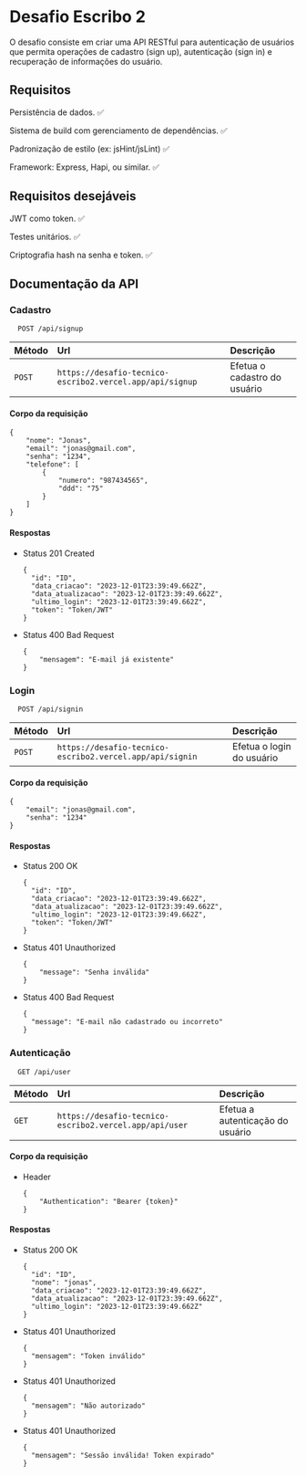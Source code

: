 # Desafio Escribo 2

O desafio consiste em criar uma API RESTful para autenticação de usuários que permita operações de cadastro (sign up), autenticação (sign in) e recuperação de informações do usuário.

## Requisitos

Persistência de dados. ✅

Sistema de build com gerenciamento de dependências. ✅

Padronização de estilo (ex: jsHint/jsLint) ✅

Framework: Express, Hapi, ou similar. ✅

## Requisitos desejáveis

JWT como token. ✅

Testes unitários. ✅

Criptografia hash na senha e token. ✅

## Documentação da API

### Cadastro

```
  POST /api/signup
```

| Método | Url                                                      | Descrição                    |
| :----- | :------------------------------------------------------- | :--------------------------- |
| `POST` | `https://desafio-tecnico-escribo2.vercel.app/api/signup` | Efetua o cadastro do usuário |

#### Corpo da requisição

    {
        "nome": "Jonas",
        "email": "jonas@gmail.com",
        "senha": "1234",
        "telefone": [
            {
                "numero": "987434565",
                "ddd": "75"
            }
        ]
    }

#### Respostas

- Status 201 Created

      {
        "id": "ID",
        "data_criacao": "2023-12-01T23:39:49.662Z",
        "data_atualizacao": "2023-12-01T23:39:49.662Z",
        "ultimo_login": "2023-12-01T23:39:49.662Z",
        "token": "Token/JWT"
      }

- Status 400 Bad Request

      {
          "mensagem": "E-mail já existente"
      }

### Login

```
  POST /api/signin
```

| Método | Url                                                      | Descrição                 |
| :----- | :------------------------------------------------------- | :------------------------ |
| `POST` | `https://desafio-tecnico-escribo2.vercel.app/api/signin` | Efetua o login do usuário |

#### Corpo da requisição

    {
        "email": "jonas@gmail.com",
        "senha": "1234"
    }

#### Respostas

- Status 200 OK

      {
        "id": "ID",
        "data_criacao": "2023-12-01T23:39:49.662Z",
        "data_atualizacao": "2023-12-01T23:39:49.662Z",
        "ultimo_login": "2023-12-01T23:39:49.662Z",
        "token": "Token/JWT"
      }

- Status 401 Unauthorized

      {
          "message": "Senha inválida"
      }

- Status 400 Bad Request

      {
        "message": "E-mail não cadastrado ou incorreto"
      }

### Autenticação

```
  GET /api/user
```

| Método | Url                                                    | Descrição                        |
| :----- | :----------------------------------------------------- | :------------------------------- |
| `GET`  | `https://desafio-tecnico-escribo2.vercel.app/api/user` | Efetua a autenticação do usuário |

#### Corpo da requisição

- Header

      {
          "Authentication": "Bearer {token}"
      }

#### Respostas

- Status 200 OK

      {
        "id": "ID",
        "nome": "jonas",
        "data_criacao": "2023-12-01T23:39:49.662Z",
        "data_atualizacao": "2023-12-01T23:39:49.662Z",
        "ultimo_login": "2023-12-01T23:39:49.662Z"
      }

- Status 401 Unauthorized

      {
        "mensagem": "Token inválido"
      }

- Status 401 Unauthorized

      {
        "mensagem": "Não autorizado"
      }

- Status 401 Unauthorized

      {
        "mensagem": "Sessão inválida! Token expirado"
      }
